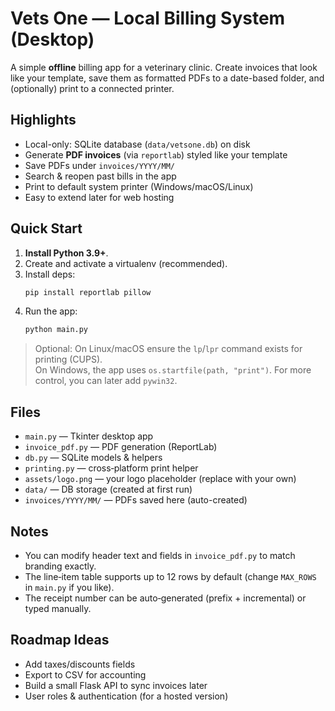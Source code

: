 
# Vets One — Local Billing System (Desktop)

A simple **offline** billing app for a veterinary clinic. Create invoices that look like your template, save them as formatted PDFs to a date-based folder, and (optionally) print to a connected printer.

## Highlights
- Local-only: SQLite database (`data/vetsone.db`) on disk
- Generate **PDF invoices** (via `reportlab`) styled like your template
- Save PDFs under `invoices/YYYY/MM/`
- Search & reopen past bills in the app
- Print to default system printer (Windows/macOS/Linux)
- Easy to extend later for web hosting

## Quick Start
1. **Install Python 3.9+**.
2. Create and activate a virtualenv (recommended).
3. Install deps:
   ```bash
   pip install reportlab pillow
   ```
4. Run the app:
   ```bash
   python main.py
   ```

> Optional: On Linux/macOS ensure the `lp`/`lpr` command exists for printing (CUPS).  
> On Windows, the app uses `os.startfile(path, "print")`. For more control, you can later add `pywin32`.

## Files
- `main.py` — Tkinter desktop app
- `invoice_pdf.py` — PDF generation (ReportLab)
- `db.py` — SQLite models & helpers
- `printing.py` — cross‑platform print helper
- `assets/logo.png` — your logo placeholder (replace with your own)
- `data/` — DB storage (created at first run)
- `invoices/YYYY/MM/` — PDFs saved here (auto-created)

## Notes
- You can modify header text and fields in `invoice_pdf.py` to match branding exactly.
- The line‑item table supports up to 12 rows by default (change `MAX_ROWS` in `main.py` if you like).
- The receipt number can be auto‑generated (prefix + incremental) or typed manually.

## Roadmap Ideas
- Add taxes/discounts fields
- Export to CSV for accounting
- Build a small Flask API to sync invoices later
- User roles & authentication (for a hosted version)
